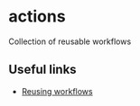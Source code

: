 # actions

Collection of reusable workflows

## Useful links

* [Reusing workflows](https://docs.github.com/en/actions/using-workflows/reusing-workflows)
